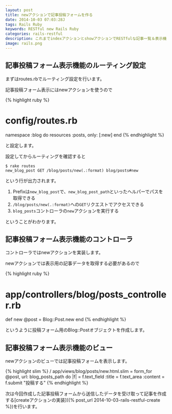 ```yaml
---
layout: post
title: newアクションで記事投稿フォームを作る
date: 2014-10-03 07:03:28J
tags: Rails Ruby
keywords: RESTful new Rails Ruby
categories: rails-restful
description: これまでindexアクションとshowアクションでRESTfulな記事一覧＆表示機能を実装してきましたが、今回からは記事投稿機能を実装します。まずはnewアクションで投稿フォームの作成を行います。
image: rails.png
---
```




## 記事投稿フォーム表示機能のルーティング設定

まずはroutes.rbでルーティング設定を行います。

記事投稿フォーム表示にはnewアクションを使うので

{% highlight ruby %}
# config/routes.rb
namespace :blog do
  resources :posts, only: [:new]
end
{% endhighlight %}

と設定します。

設定してからルーティングを確認すると

    $ rake routes
    new_blog_post GET /blog/posts/new(.:format) blog/posts#new

という行が出力されます。

1. Prefixは`new_blog_post`で、`new_blog_post_path`といったヘルパーでパスを取得できる
2. `/blog/posts/new(.:format)`への`GET`リクエストでアクセスできる
3. `blog_posts`コントローラの`new`アクションを実行する

ということがわかります。

## 記事投稿フォーム表示機能のコントローラ

コントローラではnewアクションを実装します。

newアクションでは表示用の記事データを取得する必要があるので

{% highlight ruby %}
# app/controllers/blog/posts_controller.rb
def new
  @post = Blog::Post.new
end
{% endhighlight %}

というように投稿フォーム用のBlog::Postオブジェクトを作成します。

## 記事投稿フォーム表示機能のビュー

newアクションのビューでは記事投稿フォームを表示します。

{% highlight slim %}
/ app/views/blog/posts/new.html.slim
= form_for @post, url: blog_posts_path do |f|
  = f.text_field :title
  = f.text_area :content
  = f.submit "投稿する"
{% endhighlight %}

次は今回作成した記事投稿フォームから送信したデータを受け取って記事を作成する[createアクションの実装]({% post_url 2014-10-03-rails-restful-create %})を行います。
